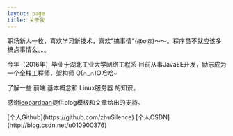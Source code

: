```yaml
---
layout: page
title: 关于我 
---
```


职场新人一枚，喜欢学习新技术，喜欢"搞事情"(*@ο@*)～～。程序员不就应该多搞点事情么。。。
<p>
今年（2016年）毕业于湖北工业大学网络工程系 目前从事JavaEE开发，励志成为一个全栈工程师，架构师 O(∩_∩)O哈哈~
<p>

<p>
了解一些 前端 基本概念和 Linux服务器 的知识。
<p>

<p>
感谢<a href="http://baixin.io" target="_blank">leopardpan</a>提供blog模板和文章给出的支持。
<p>

<p>
[个人Github](https://github.com/zhuSilence)
[个人CSDN](http://blog.csdn.net/u010900376)
<p>

